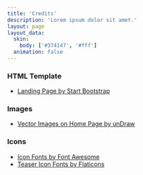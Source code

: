 ```yaml
---
title: 'Credits'
description: 'Lorem ipsum dolor sit amet.'
layout: page
layout_data:
  skin:
    body: ['#374147', '#fff']
  animation: false
---
```


### HTML Template

 - [Landing Page by Start Bootstrap](https://startbootstrap.com/themes/landing-page/)

### Images

 - [Vector Images on Home Page by unDraw](https://undraw.co/)

### Icons

 - [Icon Fonts by Font Awesome](https://fontawesome.com)
 - [Teaser Icon Fonts by Flaticons](https://flaticons.net)